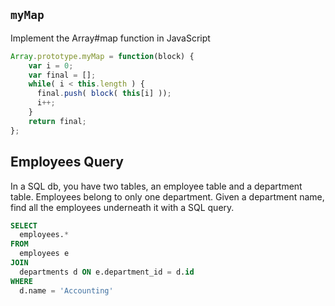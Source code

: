 ## `myMap`

Implement the Array#map function in JavaScript

```js
Array.prototype.myMap = function(block) {
    var i = 0;
    var final = [];
    while( i < this.length ) {
      final.push( block( this[i] ));
      i++;
    }
    return final;
};
```

## Employees Query

In a SQL db, you have two tables, an employee table and a department
table. Employees belong to only one department. Given a department
name, find all the employees underneath it with a SQL query.

```sql
SELECT
  employees.*
FROM
  employees e
JOIN
  departments d ON e.department_id = d.id
WHERE
  d.name = 'Accounting'
```
